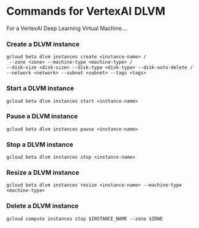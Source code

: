 # Commands for VertexAI DLVM

For a VertexAI Deep Learning Virtual Machine....

### Create a DLVM instance
`gcloud beta dlvm instances create <instance-name> /`  
   ` --zone <zone> --machine-type <machine-type> /`   
    `--disk-size <disk-size> --disk-type <disk-type> --disk-auto-delete /`   
    `--network <network> --subnet <subnet> --tags <tags>`  

### Start a DLVM instance
`gcloud beta dlvm instances start <instance-name>`

### Pause a DLVM instance
`gcloud beta dlvm instances pause <instance-name>`

### Stop a DLVM instance
`gcloud beta dlvm instances stop <instance-name>`

### Resize a DLVM instance
`gcloud beta dlvm instances resize <instance-name> --machine-type <machine-type>`

### Delete a DLVM instance
`gcloud compute instances stop $INSTANCE_NAME --zone $ZONE`
